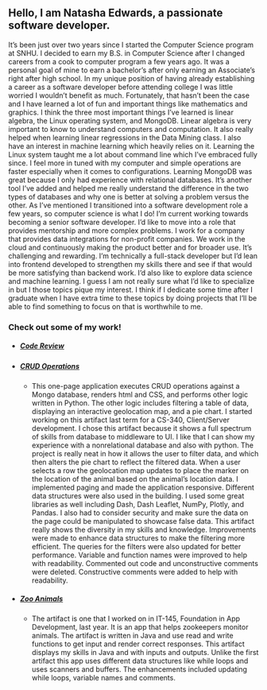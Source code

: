## Hello, I am Natasha Edwards, a passionate software developer.

  It’s been just over two years since I started the Computer Science program at SNHU. I decided to earn my B.S. in Computer Science after I changed careers from a cook to computer program a few years ago. It was a personal goal of mine to earn a bachelor’s after only earning an Associate’s right after high school. 
In my unique position of having already establishing a career as a software developer before attending college I was little worried I wouldn’t benefit as much. Fortunately, that hasn’t been the case and I have learned a lot of fun and important things like mathematics and graphics. I think the three most important things I’ve learned is linear algebra, the Linux operating system, and MongoDB. Linear algebra is very important to know to understand computers and computation. It also really helped when learning linear regressions in the Data Mining class. I also have an interest in machine learning which heavily relies on it. Learning the Linux system taught me a lot about command line which I’ve embraced fully since. I feel more in tuned with my computer and simple operations are faster especially when it comes to configurations. Learning MongoDB was great because I only had experience with relational databases. It’s another tool I’ve added and helped me really understand the difference in the two types of databases and why one is better at solving a problem versus the other. 
As I’ve mentioned I transitioned into a software development role a few years, so computer science is what I do! I’m current working towards becoming a senior software developer. I’d like to move into a role that provides mentorship and more complex problems. I work for a company that provides data integrations for non-profit companies. We work in the cloud and continuously making the product better and for broader use. It’s challenging and rewarding. I’m technically a full-stack developer but I’d lean into frontend developed to strengthen my skills there and see if that would be more satisfying than backend work. I’d also like to explore data science and machine learning. I guess I am not really sure what I’d like to specialize in but I those topics pique my interest. I think if I dedicate some time after I graduate when I have extra time to these topics by doing projects that I’ll be able to find something to focus on that is worthwhile to me. 
  
### Check out some of my work!
* ##### [Code Review]()

* ##### [CRUD Operations](https://github.com/NatashaE/dashboard340)
  - This one-page application executes CRUD operations against a Mongo database, renders html and CSS, and performs other logic written in Python. The other logic includes filtering a table of data, displaying an interactive geolocation map, and a pie chart. I started working on this artifact last term for a CS-340, Client/Server development. I chose this artifact because it shows a full spectrum of skills from database to middleware to UI. I like that I can show my experience with a nonrelational database and also with python. The project is really neat in how it allows the user to filter data, and which then alters the pie chart to reflect the filtered data. When a user selects a row the geolocation map updates to place the marker on the location of the animal based on the animal’s location data. I implemented paging and made the application responsive. Different data structures were also used in the building. I used some great libraries as well including Dash, Dash Leaflet, NumPy, Plotly, and Pandas. I also had to consider security and make sure the data on the page could be manipulated to showcase false data. This artifact really shows the diversity in my skills and knowledge. Improvements were made to enhance data structures to make the filtering more efficient. The queries for the filters were also updated for better performance. Variable and function names were improved to help with readability.  Commented out code and unconstructive comments were deleted. Constructive comments were added to help with readability.
  
* ##### [Zoo Animals](https://github.com/NatashaE/zooanimals)
  - The artifact is one that I worked on in IT-145, Foundation in App Development, last year. It is an app that helps zookeepers monitor animals. The artifact is written in Java and use read and write functions to get input and render correct responses. This artifact displays my skills in Java and with inputs and outputs. Unlike the first artifact this app uses different data structures like while loops and uses scanners and buffers. The enhancements included updating while loops, variable names and comments.
